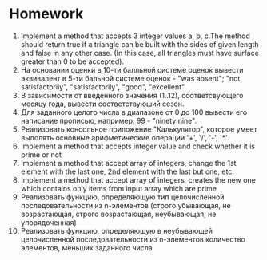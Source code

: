 # Homework
1. Implement a method that accepts 3 integer values a, b, c.The method should return true if a triangle can be built with the sides of given length and false in any other case. (In this case, all triangles must have surface greater than 0 to be accepted).
2. На основании оценки в 10-ти балльной системе оценок вывести эквивалент в 5-ти бальной системе оценок - "was absent"; "not satisfactorily", "satisfactorily", "good", "excellent".
3. В зависимости от введенного значения (1..12), соответсвующего месяцу года, вывести соответствуюший сезон.
4. Для заданного целого числа в диапазоне от 0 до 100 вывести его написание прописью, например: 99 - "ninety nine".
5. Реализовать консольное приложение "Калькулятор", которое умеет выполять основные арифметические операции '+', '/', '-', '*'.
6. Implement a method that accepts integer value and check whether it is prime or not
7. Implement a method that accept array of integers, change the 1st element with the last one, 2nd element with the last but one, etc.
8. Implement a method that accept array of integers, creates the new one which contains only items from input array which are prime
9. Реализовать функцию, определяющую тип целочисленной последовательности из n-элементов (строго убывающая, не возрастающая, строго возрастающая, неубывающая, не упорядоченная)
10. Реализовать функцию, определяющую в неубывающей целочисленной последовательности из n-элементов количество элементов, меньших заданного числа